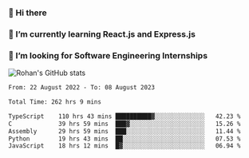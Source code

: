 ### 👋 Hi there 

<!--
**rohznmdev/rohznmdev** is a ✨ _special_ ✨ repository because its `README.md` (this file) appears on your GitHub profile.

Here are some ideas to get you started:

- 🔭 I’m currently working on ...
- 🌱 I’m currently learning Ruby and Ruby on Rails
- 👯 I’m looking to collaborate on ...
- 🤔 I’m looking for help with ...
- 💬 Ask me about ...
- 📫 How to reach me: ...
- 😄 Pronouns: ...
- ⚡ Fun fact: ...
-->
### 🌱 I’m currently learning React.js and Express.js
### 🤔 I’m looking for Software Engineering Internships
![Rohan's GitHub stats](https://github-readme-stats.vercel.app/api?username=rohznmdev&theme=dark&show_icons=true)

<!--START_SECTION:waka-->

```txt
From: 22 August 2022 - To: 08 August 2023

Total Time: 262 hrs 9 mins

TypeScript    110 hrs 43 mins ██████████▓░░░░░░░░░░░░░░   42.23 %
C             39 hrs 59 mins  ███▓░░░░░░░░░░░░░░░░░░░░░   15.26 %
Assembly      29 hrs 59 mins  ███░░░░░░░░░░░░░░░░░░░░░░   11.44 %
Python        19 hrs 43 mins  ██░░░░░░░░░░░░░░░░░░░░░░░   07.53 %
JavaScript    18 hrs 12 mins  █▓░░░░░░░░░░░░░░░░░░░░░░░   06.94 %
```

<!--END_SECTION:waka-->
